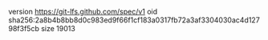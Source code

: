 version https://git-lfs.github.com/spec/v1
oid sha256:2a8b4b8bb8d0c983ed9f66f1cf183a0317fb72a3af3304030ac4d12798f3f5cb
size 19013
